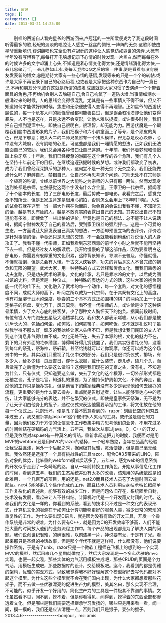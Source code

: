 ```yaml
---
title: 杂记
tags: []
categories: []
date: 2013-03-21 14:25:00 
---
```



&emsp;&emsp;别样的西游自从看完星爷的西游回来,卢冠廷的一生所爱便成为了我这段时间听得最多的歌,轻轻的淡淡的唱腔让人感觉一丝丝的惆怅,一阵阵的无奈.这歌即使由星爷重新填词,舒淇翻唱也完全没有卢冠廷的这种让人感觉仿如隔世的演绎.大概有半年没有写博客了,每每打开电脑想记录下心情的时候发现一片空白,然而每每在外的时候许多的文字却涌上心头,不知道是着心情变化得太快,还是情绪消化得太快,一会儿思绪万千,一会儿静如止水.我每天登陆QQ之后的第一件事,便是看看有没有朋友发表新的博文,总是期待大家有一些心情的感悟,发现等来的只是一个个的转帖.或许是大家不再记录下自己的心路历程,也或者是大家把这种东西作为自己的一篇日记,不再和朋友分享,或许这就是所谓的成熟.成熟就是大家习惯了去演绎一个个带着面具的角色,不再给机会别人去触碰自己,给自己构筑了一道防火墙.当事情如潮水一般涌过来的时候，人的思绪会变得很混乱，尤其是有一些事情又不得不做，但又不知道如何才能做好的时候，焦虑和无奈便使得人变得不再理智。正如星爷的西游伏魔说的，每一个危害人间的妖怪曾经都可能善良过，但是误会和冷漠却让他们变得暴戾，人不也是这样，只是永远不会变形，让他人难以捉摸。或许很多时候，我们把自己推到泥潭中去，即使自己很明白，很理智，却无能为力。西游伏魔是一个颠覆我们脑中西游形象的片子，我们把猴子和六小龄童画上了等号，是个顽皮的角色，但是不邪恶；肥头大二的二师兄虽然有一个猪头模样，但是总是没心没肺，心中没有大城府，没有阴暗的心思。可这些都是我们一厢情愿的想法，正如我们无法直面自己的软肋，我们总会用各种借口让自己逃避。十年前，我们怀着梦想和憧憬踏上象牙塔；十年后，我们已经疲惫的游离在这个世界的各个角落，我们有几个人在坚持十年前定下的目标，在继续追逐孩提时候的梦想。或许我们都改变了初衷，成为了我们曾经深深排斥的那种人，这何尝不是一种无奈？无奈之余，我们还能做点什么吗？麻醉自己，禁锢自己，让自己不再思考这个问题。宗师无处不在宗师是一个极高的称谓，曾经以前世界之大能称之为宗师的人只有那一两位。然而发现身边到处都是宗师，忽然感觉这两个字没有什么含金量。王家卫的一代宗师，据闻写了十个剧本的长度，拍了三部电影长度，最后剪成一部电影。我看完之后，感觉完全不知所云，但是王家卫肯定是很用心的拍，否则怎么会用上了8年时间呢。人性的试金石就在这里，当一部大作摆在你面前，你会真的会说出我看不懂，不知所云的话，越是有头有脸的人，越是不敢真实的表露出自己的无知。其实说出自己不知道能有多难，即使做了一些出格的评价，毕竟也是自己的想法，总不能不让人说话吗，据闻宁财神发表了自己的看法后，受到家卫粉丝的强烈抨击。这是一个可爱的生态，一方面说让大家发表自己真实的想法，一方面却预置立场的去评价，评价若是针对事情的话，毕竟还只是思想的交锋，不一会就能看到粉丝们对说话人的人身攻击了。我看不懂一代宗师，正如我看到东邪西毒的前半个小时之后就不能再坚持下去一样。但是经过友人的解读后，我开始慢慢的了解这部作品，因为要看明白这部电影，你需要有很厚重的文化积累，这种背景知识，导演不去普及，你懂就懂，不懂就拉倒，但是总会有人懂。千古文人侠客梦，功夫的背后是文人不曾完成的抱负和无限的期望。武术大家，用一种特殊的方式去诠释和传承文化。而我们熟悉的功夫套路，只是功夫武术的表象，文化的传承，若只是靠冰冷的文字，以后成为图书馆的史料，但是若是一种仪式，一种特殊的表达的方式的话，这些大家的抱负则能一代代的传下去，文化融入了武术的每一个动作，每一个套路，对文化的感悟程度不同，成就大师的高下。叶问之所以成为一代宗师，在于其既有文化上的高度，也有将至溶于武术的深度，咏春的三个基本方式正如围棋的棋子的两色加上一个固定格子的棋盘，变化万千，风云莫测。看不懂一代宗师的人，或许恰是少了这种侠骨柔情，少了文人心底的侠客梦，少了那种文人胸怀天下的抱负。据闻前段时间，有位有钱人专门跑去五星级大酒楼学礼仪。我和友人都表示唏嘘，从小我们都是被训斥长大的，包括如何坐，如何站，如何拿筷子，如何吃饭，这不就是礼仪吗？虽然我学得不那么好，顽皮的我始终让家人头疼不已，但是我想让我们民国的文人听到这个消息非气得吐血不成。文化无处不在，失去了本源的根，文化的魅力不在，剩下的只有外面的花拳绣腿，博得叫好得几赏钱罢了。我们其实很讲礼仪的，没看到每年的祭孔，祭海神，祭轩辕，甚至给钱就可以让你观摩，你还可以成为这个场景中的一员。其实我们只重视了礼仪中仪的部分，我们只是很讲究仪式，排场，有多少人，给多少钱，良辰吉日，穿什么衣服，戴什么装饰，走几步，磕几个头，而且做完了之后懂为什么要这么做吗？这便是我们现在的无奈之处，没有礼，不知道为什么，只有仪式，只知道要这么做，失去了文化的这个根源，一切外部形式都是无稽之谈。孔子是礼官，知道礼的重要，为了维持保护周朝文化，不断的奔走，虽然他的工作只是操办丧礼，但是他留下的儒家经典没有多少是表现他如何去操办的流程，更重要的是为什么要去操办，重点就是告慰逝者，让生人能够表达心中的悲伤，让大家能够充分的表达，并不在繁冗的仪式。即使是皇家祭天祭海，无不是为了让天子明白他身上的担子，通过仪式来表达他需要承担的工作，将文化放在他的每一个仪式上。礼崩乐坏，便是孔子最不愿意看到的。razor：划破长空的利刃五年过去了，我又重新拿起asp.net这个被许多人笑话的工具。或许这是信任的力量，因为他们致力于方便的让信息化工作者集中精力思考他们的业务，不用花过多的时间纠结在硬编码的力气活上。五年来，我依次从事过java，C，C++的开发，但是我依然对asp.net有一种莫名的情结。重新拿起这把刀的时候，我便面对是用MVP的webform还是用MVC的razor的选择，一个轻车熟路，当年在品高的经验让我受益匪浅，另外一个后起之秀，据闻极其优雅，灵活便捷，但是自己毫无经验。我依然还是选择了一个具有挑战性的工具razor，配合C#3.5带来的LINQ，匿名对象的优势，比笨重的webform模式灵活多了。五年来，感觉web的信息系统的开发似乎走到了一条崎岖的路，自从一年前转换工作角色，开始从事信息化工作的时候，看到这五年，我们的生态系统并没有太多的改善，该难用的系统依然是如此难用，一个几百万的项目，用的还是。net2.0而且技术人员花了大量时间去做那些。net4.5能够用几个操作完成的工作，而且技术人员利用自身技术特长把简单工作复杂化的表述后，能够有效的减少工作，但是问题依旧存在，系统固步自封，技术没有发展，看起来让人不甚纠结。计算机时代是一个开发而又封闭的时代。这和我们的文化是一样的，你看到的系统，看到的技术只不过是一种文化的表现形式，计算机文化的根源在于如何让计算机能够更好的服务人类，减少日常的繁琐的重复性的工作。为什么要出现C语言，就是因为没有有效的开发工具，开发一个操作系统是非常的艰难，为什么要有C++，就是因为C的开发效率不够高，人们不能把大量的时间放入他们的业务流程工作中。每个产品的出现都是为了解决人类的问题。我们说创世纪很难，的确很难，以前漆黑一片，神说要有光，于是有了光。看起来那只是圣经的神话故事，但是那个年代不就是这样吗，什么都没有，他们说要操作系统，于是有了unix。razor只是一个微软工程师在飞机上的想到的一个实现MVC的模型，然后回来几个星期就做完了，然后大家发现是一个多么优雅的mvc实现，也便一起实现，那些实体的力气活用模板生成吧，那些CRUD的页面是个力气活，用模板生成吧，那些数据库的设计，交给模板吧。迄今，我看到的都是优雅的架构，优雅的实现方式，以致我觉得我不好好理解这个模型好好去写代码都对不起这个模型。为什么这些个模型就不会在我们国内出现，为什么大家都想着那些花架子，而不去做一些优雅漂亮的促进生产力的模型，美其名曰，那么实现不合理，不可能的。似乎开发一个好用的，简化生产力的工具是一件极其不靠谱的事情。文化虽然看不见，闻不到，摸不着，但是你看得见，闻得到，摸得着的东西全部都渗透着文化。但是哪些是我们需要选择继承学习发扬的，哪些只是用来看一看，闻一闻，摸一摸的，我们还是应该清楚一点，否则我们只是猴子，耍杂的猴子。2013.4.6------------------bonjour，moi amis